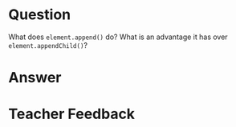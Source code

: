 # Question

What does `element.append()` do? What is an advantage it has over `element.appendChild()`?

# Answer


# Teacher Feedback